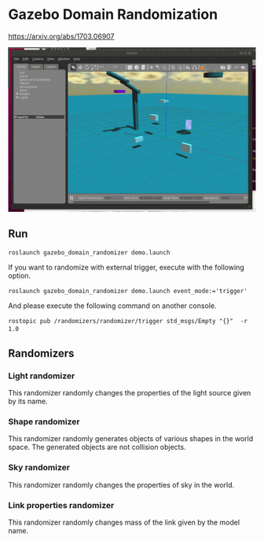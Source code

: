 # Gazebo Domain Randomization

https://arxiv.org/abs/1703.06907

![result](gazebo_domain_randomizer/images/result.gif)

## Run

```
roslaunch gazebo_domain_randomizer demo.launch
```

If you want to randomize with external trigger, execute with the following option.

```
roslaunch gazebo_domain_randomizer demo.launch event_mode:='trigger'
```

And please execute the following command on another console.

```
rostopic pub /randomizers/randomizer/trigger std_msgs/Empty "{}"  -r 1.0
```

## Randomizers

### Light randomizer
This randomizer randomly changes the properties of the light source given by its name.

### Shape randomizer
This randomizer randomly generates objects of various shapes in the world space.
The generated objects are not collision objects.

### Sky randomizer
This randomizer randomly changes the properties of sky in the world.

### Link properties randomizer
This randomizer randomly changes mass of the link given by the model name.
